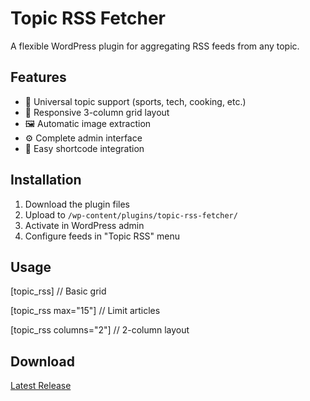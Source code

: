 # Topic RSS Fetcher

  A flexible WordPress plugin for aggregating RSS feeds from any topic.

  ## Features
  - 🎯 Universal topic support (sports, tech, cooking, etc.)
  - 📱 Responsive 3-column grid layout
  - 🖼️ Automatic image extraction
  - ⚙️ Complete admin interface
  - 🚀 Easy shortcode integration

  ## Installation
  1. Download the plugin files
  2. Upload to `/wp-content/plugins/topic-rss-fetcher/`
  3. Activate in WordPress admin
  4. Configure feeds in "Topic RSS" menu

  ## Usage
  [topic_rss]                    // Basic grid
  
  [topic_rss max="15"]          // Limit articles
  
  [topic_rss columns="2"]       // 2-column layout

  ## Download
  [Latest Release](https://github.com/brucea8c/topic-rss-fetcher/releases)

